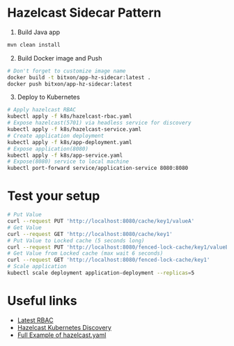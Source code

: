 # Hazelcast Sidecar Pattern

1. Build Java app
```bash
mvn clean install
```

2. Build Docker image and Push
```bash
# Don't forget to customize image name
docker build -t bitxon/app-hz-sidecar:latest .
docker push bitxon/app-hz-sidecar:latest
```

3. Deploy to Kubernetes
```bash
# Apply hazelcast RBAC
kubectl apply -f k8s/hazelcast-rbac.yaml
# Expose hazelcast(5701) via headless service for discovery
kubectl apply -f k8s/hazelcast-service.yaml
# Create application deployment
kubectl apply -f k8s/app-deployment.yaml
# Expose application(8080)
kubectl apply -f k8s/app-service.yaml
# Expose(8080) service to local machine
kubectl port-forward service/application-service 8080:8080
```


# Test your setup
```bash
# Put Value
curl --request PUT 'http://localhost:8080/cache/key1/valueA'
# Get Value
curl --request GET 'http://localhost:8080/cache/key1'
# Put Value to Locked cache (5 seconds long)
curl --request PUT 'http://localhost:8080/fenced-lock-cache/key1/valueB'
# Get Value from Locked cache (max wait 6 seconds)
curl --request GET 'http://localhost:8080/fenced-lock-cache/key1'
# Scale application
kubectl scale deployment application-deployment --replicas=5
```

# Useful links

- [Latest RBAC](https://raw.githubusercontent.com/hazelcast/hazelcast-kubernetes/master/rbac.yaml)
- [Hazelcast Kubernetes Discovery](https://github.com/hazelcast/hazelcast-kubernetes)
- [Full Example of hazelcast.yaml](https://github.com/hazelcast/hazelcast/blob/master/hazelcast/src/main/resources/hazelcast-full-example.yaml)
